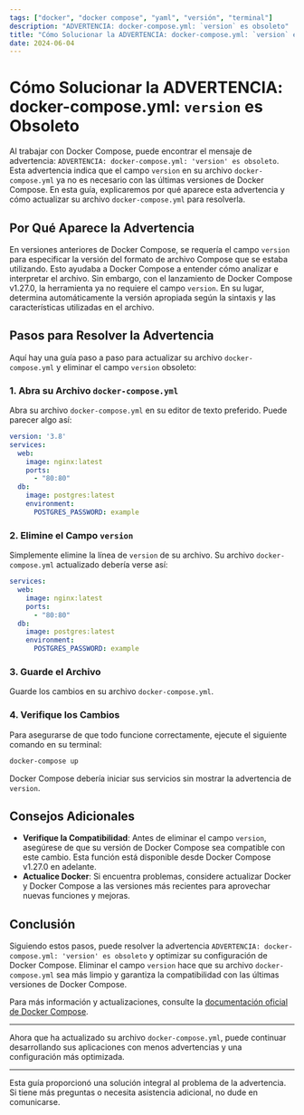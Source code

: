 ```yaml
---
tags: ["docker", "docker compose", "yaml", "versión", "terminal"]
description: "ADVERTENCIA: docker-compose.yml: `version` es obsoleto"
title: "Cómo Solucionar la ADVERTENCIA: docker-compose.yml: `version` es Obsoleto"
date: 2024-06-04
---
```


# Cómo Solucionar la ADVERTENCIA: docker-compose.yml: `version` es Obsoleto

Al trabajar con Docker Compose, puede encontrar el mensaje de advertencia: `ADVERTENCIA: docker-compose.yml: 'version' es obsoleto`. Esta advertencia indica que el campo `version` en su archivo `docker-compose.yml` ya no es necesario con las últimas versiones de Docker Compose. En esta guía, explicaremos por qué aparece esta advertencia y cómo actualizar su archivo `docker-compose.yml` para resolverla.

## Por Qué Aparece la Advertencia

En versiones anteriores de Docker Compose, se requería el campo `version` para especificar la versión del formato de archivo Compose que se estaba utilizando. Esto ayudaba a Docker Compose a entender cómo analizar e interpretar el archivo. Sin embargo, con el lanzamiento de Docker Compose v1.27.0, la herramienta ya no requiere el campo `version`. En su lugar, determina automáticamente la versión apropiada según la sintaxis y las características utilizadas en el archivo.

## Pasos para Resolver la Advertencia

Aquí hay una guía paso a paso para actualizar su archivo `docker-compose.yml` y eliminar el campo `version` obsoleto:

### 1. Abra su Archivo `docker-compose.yml`

Abra su archivo `docker-compose.yml` en su editor de texto preferido. Puede parecer algo así:

```yaml
version: '3.8'
services:
  web:
    image: nginx:latest
    ports:
      - "80:80"
  db:
    image: postgres:latest
    environment:
      POSTGRES_PASSWORD: example
```

### 2. Elimine el Campo `version`

Simplemente elimine la línea de `version` de su archivo. Su archivo `docker-compose.yml` actualizado debería verse así:

```yaml
services:
  web:
    image: nginx:latest
    ports:
      - "80:80"
  db:
    image: postgres:latest
    environment:
      POSTGRES_PASSWORD: example
```

### 3. Guarde el Archivo

Guarde los cambios en su archivo `docker-compose.yml`.

### 4. Verifique los Cambios

Para asegurarse de que todo funcione correctamente, ejecute el siguiente comando en su terminal:

```sh
docker-compose up
```

Docker Compose debería iniciar sus servicios sin mostrar la advertencia de `version`.

## Consejos Adicionales

- **Verifique la Compatibilidad**: Antes de eliminar el campo `version`, asegúrese de que su versión de Docker Compose sea compatible con este cambio. Esta función está disponible desde Docker Compose v1.27.0 en adelante.
- **Actualice Docker**: Si encuentra problemas, considere actualizar Docker y Docker Compose a las versiones más recientes para aprovechar nuevas funciones y mejoras.

## Conclusión

Siguiendo estos pasos, puede resolver la advertencia `ADVERTENCIA: docker-compose.yml: 'version' es obsoleto` y optimizar su configuración de Docker Compose. Eliminar el campo `version` hace que su archivo `docker-compose.yml` sea más limpio y garantiza la compatibilidad con las últimas versiones de Docker Compose.

Para más información y actualizaciones, consulte la [documentación oficial de Docker Compose](https://docs.docker.com/compose/compose-file/).

---

Ahora que ha actualizado su archivo `docker-compose.yml`, puede continuar desarrollando sus aplicaciones con menos advertencias y una configuración más optimizada.

---

Esta guía proporcionó una solución integral al problema de la advertencia. Si tiene más preguntas o necesita asistencia adicional, no dude en comunicarse.